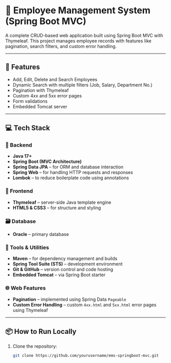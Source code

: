 # 🧾 Employee Management System (Spring Boot MVC)

A complete CRUD-based web application built using Spring Boot MVC with Thymeleaf. This project manages employee records with features like pagination, search filters, and custom error handling.

---

## 🚀 Features
- Add, Edit, Delete and Search Employees
- Dynamic Search with multiple filters (Job, Salary, Department No.)
- Pagination with Thymeleaf
- Custom 4xx and 5xx error pages
- Form validations
- Embedded Tomcat server

---

## 💻 Tech Stack

### 🧠 Backend
- **Java 17+**
- **Spring Boot (MVC Architecture)**
- **Spring Data JPA** – for ORM and database interaction
- **Spring Web** – for handling HTTP requests and responses
- **Lombok** – to reduce boilerplate code using annotations

### 🎨 Frontend
- **Thymeleaf** – server-side Java template engine
- **HTML5 & CSS3** – for structure and styling

### 🗃️ Database
- **Oracle** – primary database

### 🚀 Tools & Utilities
- **Maven** – for dependency management and builds
- **Spring Tool Suite (STS)** – development environment
- **Git & GitHub** – version control and code hosting
- **Embedded Tomcat** – via Spring Boot starter

### 🌐 Web Features
- **Pagination** – implemented using Spring Data `Pageable`
- **Custom Error Handling** – custom `4xx.html` and `5xx.html` error pages using Thymeleaf

---

## 📦 How to Run Locally

1. Clone the repository:
   ```bash
   git clone https://github.com/yourusername/ems-springboot-mvc.git
